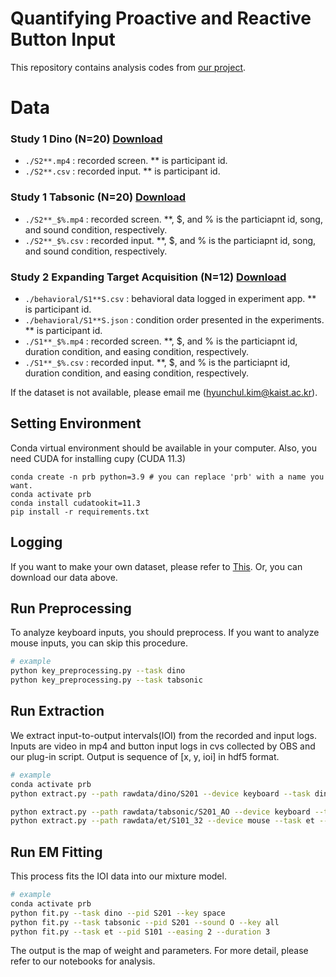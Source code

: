 # Quantifying Proactive and Reactive Button Input

This repository contains analysis codes from [our project](https://dl.acm.org/doi/10.1145/3491102.3501913).


# Data
### Study 1 Dino (N=20) [Download](https://www.dropbox.com/sh/c2n7paqg7s4n0tw/AACho-njrUw7dn0IM0WkliAGa?dl=0)  
- `./S2**.mp4` : recorded screen. ** is participant id.
- `./S2**.csv` : recorded input. ** is participant id.  

### Study 1 Tabsonic (N=20) [Download](https://www.dropbox.com/sh/n2tz5e8mu2oocpr/AAAz5lk4Yj43FK3UCd-Q0OtWa?dl=0) 
- `./S2**_$%.mp4` : recorded screen. **, $, and % is the particiapnt id, song, and sound condition, respectively.
- `./S2**_$%.csv` : recorded input. **, $, and % is the particiapnt id, song, and sound condition, respectively.

### Study 2 Expanding Target Acquisition (N=12) [Download](https://www.dropbox.com/sh/lbmd5sq4kkn5ac2/AADtRqp7DZvwUb0W3hJuMbZta?dl=0)
- `./behavioral/S1**S.csv` : behavioral data logged in experiment app. ** is participant id.
- `./behavioral/S1**S.json` : condition order presented in the experiments. ** is participant id.
- `./S1**_$%.mp4` : recorded screen. **, $, and % is the particiapnt id, duration condition, and easing condition, respectively.
- `./S1**_$%.csv` : recorded input. **, $, and % is  the particiapnt id, duration condition, and easing condition, respectively.

If the dataset is not available, please email me (hyunchul.kim@kaist.ac.kr).



## Setting Environment

Conda virtual environment should be available in your computer.
Also, you need CUDA for installing cupy (CUDA 11.3)

```
conda create -n prb python=3.9 # you can replace 'prb' with a name you want.
conda activate prb
conda install cudatookit=11.3
pip install -r requirements.txt
```


## Logging
If you want to make your own dataset, please refer to [This](https://github.com/hynchl/obs-input-logger). Or, you can download our data above.


## Run Preprocessing
To analyze keyboard inputs, you should preprocess. If you want to analyze mouse inputs, you can skip this procedure.

```bash
# example
python key_preprocessing.py --task dino
python key_preprocessing.py --task tabsonic
```


## Run Extraction
We extract input-to-output intervals(IOI) from the recorded and input logs. Inputs are video in mp4 and button input logs in cvs collected by OBS and our plug-in script. Output is sequence of [x, y, ioi] in hdf5 format. 

```bash
# example
conda activate prb
python extract.py --path rawdata/dino/S201 --device keyboard --task dino --divider 32 --keys space --chunk 15000

python extract.py --path rawdata/tabsonic/S201_AO --device keyboard --task tabsonic --keys all --chunk 15000 
python extract.py --path rawdata/et/S101_32 --device mouse --task et --divider 32 --chunk 500 --relative True

```


## Run EM Fitting
This process fits the IOI data into our mixture model. 

```bash
# example
conda activate prb
python fit.py --task dino --pid S201 --key space
python fit.py --task tabsonic --pid S201 --sound O --key all
python fit.py --task et --pid S101 --easing 2 --duration 3
```

The output is the map of weight and parameters. For more detail, please refer to our notebooks for analysis.




